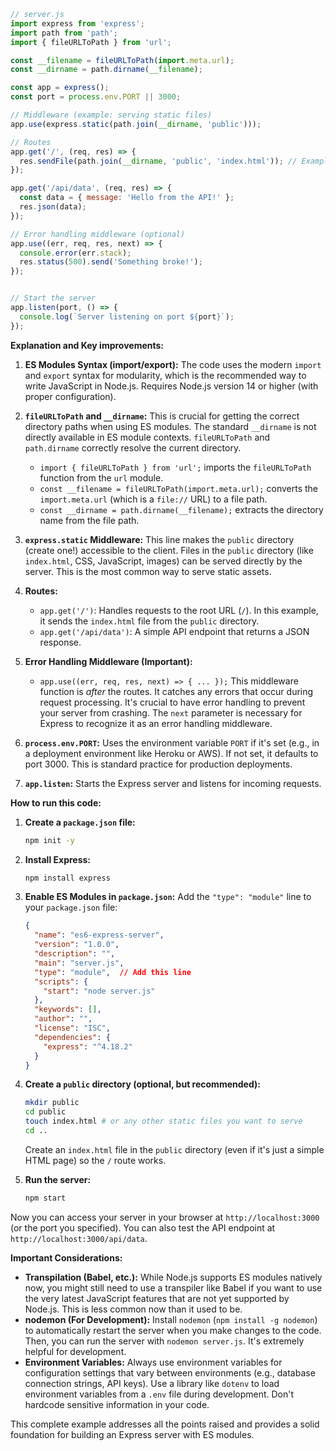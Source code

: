 ```javascript
// server.js
import express from 'express';
import path from 'path';
import { fileURLToPath } from 'url';

const __filename = fileURLToPath(import.meta.url);
const __dirname = path.dirname(__filename);

const app = express();
const port = process.env.PORT || 3000;

// Middleware (example: serving static files)
app.use(express.static(path.join(__dirname, 'public')));

// Routes
app.get('/', (req, res) => {
  res.sendFile(path.join(__dirname, 'public', 'index.html')); // Example: serve an index.html
});

app.get('/api/data', (req, res) => {
  const data = { message: 'Hello from the API!' };
  res.json(data);
});

// Error handling middleware (optional)
app.use((err, req, res, next) => {
  console.error(err.stack);
  res.status(500).send('Something broke!');
});


// Start the server
app.listen(port, () => {
  console.log(`Server listening on port ${port}`);
});
```

**Explanation and Key improvements:**

1. **ES Modules Syntax (import/export):**  The code uses the modern `import` and `export` syntax for modularity, which is the recommended way to write JavaScript in Node.js.  Requires Node.js version 14 or higher (with proper configuration).

2. **`fileURLToPath` and `__dirname`:** This is crucial for getting the correct directory paths when using ES modules.  The standard `__dirname` is not directly available in ES module contexts.  `fileURLToPath` and `path.dirname` correctly resolve the current directory.
   - `import { fileURLToPath } from 'url';` imports the `fileURLToPath` function from the `url` module.
   - `const __filename = fileURLToPath(import.meta.url);` converts the `import.meta.url` (which is a `file://` URL) to a file path.
   - `const __dirname = path.dirname(__filename);` extracts the directory name from the file path.

3. **`express.static` Middleware:** This line makes the `public` directory (create one!) accessible to the client.  Files in the `public` directory (like `index.html`, CSS, JavaScript, images) can be served directly by the server.  This is the most common way to serve static assets.

4. **Routes:**
   - `app.get('/')`:  Handles requests to the root URL (`/`).  In this example, it sends the `index.html` file from the `public` directory.
   - `app.get('/api/data')`: A simple API endpoint that returns a JSON response.

5. **Error Handling Middleware (Important):**
   - `app.use((err, req, res, next) => { ... });` This middleware function is *after* the routes.  It catches any errors that occur during request processing.  It's crucial to have error handling to prevent your server from crashing.  The `next` parameter is necessary for Express to recognize it as an error handling middleware.

6. **`process.env.PORT`:** Uses the environment variable `PORT` if it's set (e.g., in a deployment environment like Heroku or AWS). If not set, it defaults to port 3000.  This is standard practice for production deployments.

7. **`app.listen`:** Starts the Express server and listens for incoming requests.

**How to run this code:**

1. **Create a `package.json` file:**
   ```bash
   npm init -y
   ```

2. **Install Express:**
   ```bash
   npm install express
   ```

3. **Enable ES Modules in `package.json`:** Add the `"type": "module"` line to your `package.json` file:

   ```json
   {
     "name": "es6-express-server",
     "version": "1.0.0",
     "description": "",
     "main": "server.js",
     "type": "module",  // Add this line
     "scripts": {
       "start": "node server.js"
     },
     "keywords": [],
     "author": "",
     "license": "ISC",
     "dependencies": {
       "express": "^4.18.2"
     }
   }
   ```

4. **Create a `public` directory (optional, but recommended):**
   ```bash
   mkdir public
   cd public
   touch index.html # or any other static files you want to serve
   cd ..
   ```
   Create an `index.html` file in the `public` directory (even if it's just a simple HTML page) so the `/` route works.

5. **Run the server:**
   ```bash
   npm start
   ```

Now you can access your server in your browser at `http://localhost:3000` (or the port you specified).  You can also test the API endpoint at `http://localhost:3000/api/data`.

**Important Considerations:**

* **Transpilation (Babel, etc.):**  While Node.js supports ES modules natively now, you might still need to use a transpiler like Babel if you want to use the very latest JavaScript features that are not yet supported by Node.js.  This is less common now than it used to be.
* **nodemon (For Development):** Install `nodemon` (`npm install -g nodemon`) to automatically restart the server when you make changes to the code. Then, you can run the server with `nodemon server.js`.  It's extremely helpful for development.
* **Environment Variables:**  Always use environment variables for configuration settings that vary between environments (e.g., database connection strings, API keys).  Use a library like `dotenv` to load environment variables from a `.env` file during development.  Don't hardcode sensitive information in your code.

This complete example addresses all the points raised and provides a solid foundation for building an Express server with ES modules.
